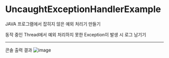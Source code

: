 # UncaughtExceptionHandlerExample
JAVA 프로그램에서 잡히지 않은 예외 처리기 만들기

동작 중인 Thread에서 예외 처리하지 못한 Exception이 발생 시 로그 남기기

------------
콘솔 출력 결과
![image](https://user-images.githubusercontent.com/45067949/152488979-99fd9c7c-c638-40fa-a02f-6880511155af.png)
